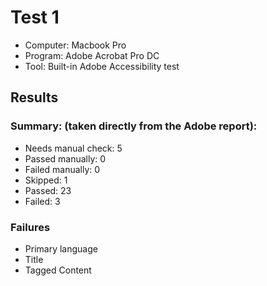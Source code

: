 # Test 1
- Computer: Macbook Pro
- Program: Adobe Acrobat Pro DC
- Tool: Built-in Adobe Accessibility test

## Results
### Summary: (taken directly from the Adobe report):
- Needs manual check: 5
- Passed manually: 0
- Failed manually: 0
- Skipped: 1
- Passed: 23
- Failed: 3

### Failures
- Primary language
- Title
- Tagged Content
